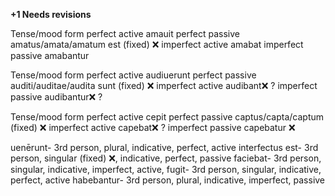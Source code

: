 **+1 Needs revisions**

Tense/mood	           form
perfect active	       amauit 
perfect passive	       amatus/amata/amatum est (fixed) ❌ 
imperfect active     	 amabat
imperfect passive	     amabantur

Tense/mood             form
perfect active	       audiuerunt 
perfect passive	       auditi/auditae/audita sunt (fixed) ❌
imperfect active	     audibant❌ ?
imperfect passive	     audibantur❌ ?

Tense/mood	           form
perfect active	       cepit
perfect passive   	   captus/capta/captum (fixed)  ❌
imperfect active	     capebat❌  ?
imperfect passive	     capebatur     ❌

uenērunt- 3rd person, plural, indicative, perfect, active
interfectus est- 3rd person, singular (fixed) ❌, indicative, perfect, passive
faciebat- 3rd person, singular, indicative, imperfect, active, 
fugit- 3rd person, singular, indicative, perfect, active
habebantur- 3rd person, plural, indicative, imperfect, passive
